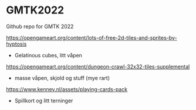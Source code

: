 # GMTK2022
Github repo for GMTK 2022 


https://opengameart.org/content/lots-of-free-2d-tiles-and-sprites-by-hyptosis

- Gelatinous cubes, litt våpen

https://opengameart.org/content/dungeon-crawl-32x32-tiles-supplemental

- masse våpen, skjold og stuff (mye rart)

https://www.kenney.nl/assets/playing-cards-pack

- Spillkort og litt terninger
